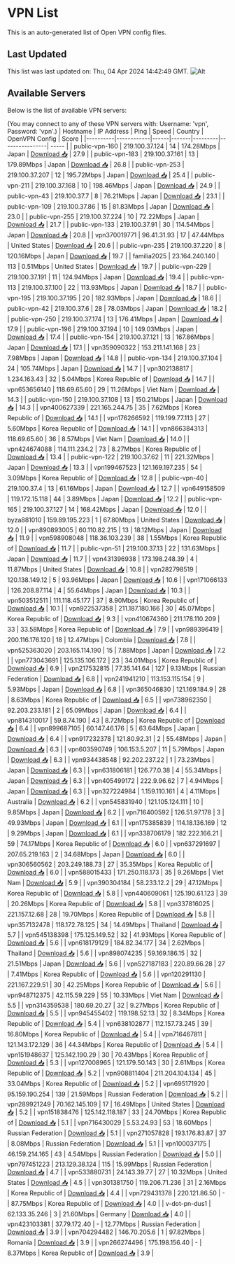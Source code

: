 # VPN List

This is an auto-generated list of Open VPN config files.

## Last Updated

This list was last updated on: Thu, 04 Apr 2024 14:42:49 GMT.
![Alt](https://repobeats.axiom.co/api/embed/186b98318ef1479477931607c1ad7d823f12451f.svg "Repobeats analytics image")

## Available Servers

Below is the list of available VPN servers:

(You may connect to any of these VPN servers with: Username: 'vpn', Password: 'vpn'.)
| Hostname | IP Address | Ping | Speed | Country | OpenVPN Config | Score |
|----------|------------|------|-------|---------|----------------| ----- |
| public-vpn-160 | 219.100.37.124 | 14 | 174.28Mbps | Japan | [Download 📥](./configs/server_0_JP.ovpn) | 27.9 |
| public-vpn-183 | 219.100.37.161 | 13 | 179.89Mbps | Japan | [Download 📥](./configs/server_1_JP.ovpn) | 26.8 |
| public-vpn-253 | 219.100.37.207 | 12 | 195.72Mbps | Japan | [Download 📥](./configs/server_2_JP.ovpn) | 25.4 |
| public-vpn-211 | 219.100.37.168 | 10 | 198.46Mbps | Japan | [Download 📥](./configs/server_3_JP.ovpn) | 24.9 |
| public-vpn-43 | 219.100.37.7 | 8 | 76.21Mbps | Japan | [Download 📥](./configs/server_4_JP.ovpn) | 23.1 |
| public-vpn-109 | 219.100.37.86 | 15 | 81.83Mbps | Japan | [Download 📥](./configs/server_5_JP.ovpn) | 23.0 |
| public-vpn-255 | 219.100.37.224 | 10 | 72.22Mbps | Japan | [Download 📥](./configs/server_6_JP.ovpn) | 21.7 |
| public-vpn-133 | 219.100.37.91 | 30 | 114.54Mbps | Japan | [Download 📥](./configs/server_7_JP.ovpn) | 20.8 |
| vpn370019771 | 96.41.31.93 | 17 | 47.44Mbps | United States | [Download 📥](./configs/server_8_US.ovpn) | 20.6 |
| public-vpn-235 | 219.100.37.220 | 8 | 120.16Mbps | Japan | [Download 📥](./configs/server_9_JP.ovpn) | 19.7 |
| familia2025 | 23.164.240.140 | 113 | 0.51Mbps | United States | [Download 📥](./configs/server_10_US.ovpn) | 19.7 |
| public-vpn-229 | 219.100.37.191 | 11 | 124.94Mbps | Japan | [Download 📥](./configs/server_11_JP.ovpn) | 19.4 |
| public-vpn-113 | 219.100.37.100 | 22 | 113.93Mbps | Japan | [Download 📥](./configs/server_12_JP.ovpn) | 18.7 |
| public-vpn-195 | 219.100.37.195 | 20 | 182.93Mbps | Japan | [Download 📥](./configs/server_13_JP.ovpn) | 18.6 |
| public-vpn-42 | 219.100.37.6 | 28 | 78.03Mbps | Japan | [Download 📥](./configs/server_14_JP.ovpn) | 18.2 |
| public-vpn-250 | 219.100.37.174 | 13 | 176.41Mbps | Japan | [Download 📥](./configs/server_15_JP.ovpn) | 17.9 |
| public-vpn-196 | 219.100.37.194 | 10 | 149.03Mbps | Japan | [Download 📥](./configs/server_16_JP.ovpn) | 17.4 |
| public-vpn-154 | 219.100.37.121 | 13 | 167.86Mbps | Japan | [Download 📥](./configs/server_17_JP.ovpn) | 17.1 |
| vpn359090322 | 153.211.141.168 | 23 | 7.98Mbps | Japan | [Download 📥](./configs/server_18_JP.ovpn) | 14.8 |
| public-vpn-134 | 219.100.37.104 | 24 | 105.74Mbps | Japan | [Download 📥](./configs/server_19_JP.ovpn) | 14.7 |
| vpn302138817 | 1.234.163.43 | 32 | 5.04Mbps | Korea Republic of | [Download 📥](./configs/server_20_KR.ovpn) | 14.7 |
| vpn653656140 | 118.69.65.60 | 29 | 11.26Mbps | Viet Nam | [Download 📥](./configs/server_21_VN.ovpn) | 14.3 |
| public-vpn-150 | 219.100.37.108 | 13 | 150.21Mbps | Japan | [Download 📥](./configs/server_22_JP.ovpn) | 14.3 |
| vpn400627339 | 221.165.244.75 | 35 | 7.62Mbps | Korea Republic of | [Download 📥](./configs/server_23_KR.ovpn) | 14.1 |
| vpn176266592 | 119.199.77.113 | 27 | 5.60Mbps | Korea Republic of | [Download 📥](./configs/server_24_KR.ovpn) | 14.1 |
| vpn866384313 | 118.69.65.60 | 36 | 8.57Mbps | Viet Nam | [Download 📥](./configs/server_25_VN.ovpn) | 14.0 |
| vpn424674088 | 114.111.234.2 | 73 | 8.27Mbps | Korea Republic of | [Download 📥](./configs/server_26_KR.ovpn) | 13.4 |
| public-vpn-122 | 219.100.37.62 | 11 | 221.32Mbps | Japan | [Download 📥](./configs/server_27_JP.ovpn) | 13.3 |
| vpn199467523 | 121.169.197.235 | 54 | 3.09Mbps | Korea Republic of | [Download 📥](./configs/server_28_KR.ovpn) | 12.8 |
| public-vpn-40 | 219.100.37.4 | 13 | 61.16Mbps | Japan | [Download 📥](./configs/server_29_JP.ovpn) | 12.7 |
| vpn649158509 | 119.172.15.118 | 44 | 3.89Mbps | Japan | [Download 📥](./configs/server_30_JP.ovpn) | 12.2 |
| public-vpn-165 | 219.100.37.127 | 14 | 168.42Mbps | Japan | [Download 📥](./configs/server_31_JP.ovpn) | 12.0 |
| byza881010 | 159.89.195.223 | 1 | 67.80Mbps | United States | [Download 📥](./configs/server_32_US.ovpn) | 12.0 |
| vpn890893005 | 60.110.82.215 | 13 | 18.12Mbps | Japan | [Download 📥](./configs/server_33_JP.ovpn) | 11.9 |
| vpn598908048 | 118.36.103.239 | 38 | 1.55Mbps | Korea Republic of | [Download 📥](./configs/server_34_KR.ovpn) | 11.7 |
| public-vpn-51 | 219.100.37.13 | 22 | 131.63Mbps | Japan | [Download 📥](./configs/server_35_JP.ovpn) | 11.7 |
| vpn431396938 | 173.198.248.39 | 4 | 11.87Mbps | United States | [Download 📥](./configs/server_36_US.ovpn) | 10.8 |
| vpn282798519 | 120.138.149.12 | 5 | 93.96Mbps | Japan | [Download 📥](./configs/server_37_JP.ovpn) | 10.6 |
| vpn171066133 | 126.208.87.114 | 4 | 55.64Mbps | Japan | [Download 📥](./configs/server_38_JP.ovpn) | 10.3 |
| vpn503512511 | 111.118.45.177 | 37 | 8.90Mbps | Korea Republic of | [Download 📥](./configs/server_39_KR.ovpn) | 10.1 |
| vpn922537358 | 211.187.180.166 | 30 | 45.07Mbps | Korea Republic of | [Download 📥](./configs/server_40_KR.ovpn) | 9.3 |
| vpn410674360 | 211.178.110.209 | 33 | 33.58Mbps | Korea Republic of | [Download 📥](./configs/server_41_KR.ovpn) | 7.9 |
| vpn989396419 | 200.116.176.120 | 18 | 12.47Mbps | Colombia | [Download 📥](./configs/server_42_CO.ovpn) | 7.8 |
| vpn525363020 | 203.165.114.190 | 15 | 7.88Mbps | Japan | [Download 📥](./configs/server_43_JP.ovpn) | 7.2 |
| vpn773043691 | 125.135.106.172 | 23 | 34.01Mbps | Korea Republic of | [Download 📥](./configs/server_44_KR.ovpn) | 6.9 |
| vpn217532815 | 77.35.141.64 | 127 | 9.13Mbps | Russian Federation | [Download 📥](./configs/server_45_RU.ovpn) | 6.8 |
| vpn241941210 | 113.153.115.154 | 9 | 5.93Mbps | Japan | [Download 📥](./configs/server_46_JP.ovpn) | 6.8 |
| vpn365046830 | 121.169.184.9 | 28 | 8.63Mbps | Korea Republic of | [Download 📥](./configs/server_47_KR.ovpn) | 6.5 |
| vpn738962350 | 92.203.233.181 | 2 | 65.09Mbps | Japan | [Download 📥](./configs/server_48_JP.ovpn) | 6.4 |
| vpn814310017 | 59.8.74.190 | 43 | 8.72Mbps | Korea Republic of | [Download 📥](./configs/server_49_KR.ovpn) | 6.4 |
| vpn899687105 | 60.147.46.176 | 5 | 63.64Mbps | Japan | [Download 📥](./configs/server_50_JP.ovpn) | 6.4 |
| vpn917232378 | 121.80.92.31 | 2 | 55.48Mbps | Japan | [Download 📥](./configs/server_51_JP.ovpn) | 6.3 |
| vpn603590749 | 106.153.5.207 | 11 | 5.79Mbps | Japan | [Download 📥](./configs/server_52_JP.ovpn) | 6.3 |
| vpn934438548 | 92.202.237.22 | 1 | 73.23Mbps | Japan | [Download 📥](./configs/server_53_JP.ovpn) | 6.3 |
| vpn631806181 | 126.77.0.38 | 4 | 55.34Mbps | Japan | [Download 📥](./configs/server_54_JP.ovpn) | 6.3 |
| vpn405499172 | 222.9.96.62 | 7 | 4.94Mbps | Japan | [Download 📥](./configs/server_55_JP.ovpn) | 6.3 |
| vpn327224984 | 1.159.110.161 | 4 | 4.11Mbps | Australia | [Download 📥](./configs/server_56_AU.ovpn) | 6.2 |
| vpn545831940 | 121.105.124.111 | 10 | 9.85Mbps | Japan | [Download 📥](./configs/server_57_JP.ovpn) | 6.2 |
| vpn716400592 | 126.51.97.178 | 3 | 49.93Mbps | Japan | [Download 📥](./configs/server_58_JP.ovpn) | 6.1 |
| vpn175385839 | 114.18.136.169 | 12 | 9.29Mbps | Japan | [Download 📥](./configs/server_59_JP.ovpn) | 6.1 |
| vpn338706179 | 182.222.166.21 | 59 | 74.17Mbps | Korea Republic of | [Download 📥](./configs/server_60_KR.ovpn) | 6.0 |
| vpn637291697 | 207.65.219.163 | 2 | 34.68Mbps | Japan | [Download 📥](./configs/server_61_JP.ovpn) | 6.0 |
| vpn306560562 | 203.249.188.73 | 27 | 35.35Mbps | Korea Republic of | [Download 📥](./configs/server_62_KR.ovpn) | 6.0 |
| vpn588015433 | 171.250.118.173 | 35 | 9.26Mbps | Viet Nam | [Download 📥](./configs/server_63_VN.ovpn) | 5.9 |
| vpn390304184 | 58.233.12.2 | 29 | 47.12Mbps | Korea Republic of | [Download 📥](./configs/server_64_KR.ovpn) | 5.8 |
| vpn440609061 | 125.190.61.123 | 39 | 20.26Mbps | Korea Republic of | [Download 📥](./configs/server_65_KR.ovpn) | 5.8 |
| vpn337816025 | 221.157.12.68 | 28 | 19.70Mbps | Korea Republic of | [Download 📥](./configs/server_66_KR.ovpn) | 5.8 |
| vpn357132478 | 118.172.78.125 | 34 | 14.49Mbps | Thailand | [Download 📥](./configs/server_67_TH.ovpn) | 5.7 |
| vpn545138398 | 175.125.149.52 | 32 | 41.93Mbps | Korea Republic of | [Download 📥](./configs/server_68_KR.ovpn) | 5.6 |
| vpn618179129 | 184.82.34.177 | 34 | 2.62Mbps | Thailand | [Download 📥](./configs/server_69_TH.ovpn) | 5.6 |
| vpn898074235 | 59.169.186.15 | 32 | 21.51Mbps | Japan | [Download 📥](./configs/server_70_JP.ovpn) | 5.6 |
| vpn527187183 | 220.89.66.28 | 27 | 7.41Mbps | Korea Republic of | [Download 📥](./configs/server_71_KR.ovpn) | 5.6 |
| vpn120291130 | 221.167.229.51 | 30 | 42.25Mbps | Korea Republic of | [Download 📥](./configs/server_72_KR.ovpn) | 5.6 |
| vpn948712375 | 42.115.59.229 | 55 | 10.33Mbps | Viet Nam | [Download 📥](./configs/server_73_VN.ovpn) | 5.5 |
| vpn314359538 | 180.69.20.27 | 32 | 9.27Mbps | Korea Republic of | [Download 📥](./configs/server_74_KR.ovpn) | 5.5 |
| vpn945455402 | 119.198.52.13 | 32 | 8.34Mbps | Korea Republic of | [Download 📥](./configs/server_75_KR.ovpn) | 5.4 |
| vpn638102877 | 112.157.73.245 | 39 | 16.80Mbps | Korea Republic of | [Download 📥](./configs/server_76_KR.ovpn) | 5.4 |
| vpn716467811 | 121.143.172.129 | 36 | 44.34Mbps | Korea Republic of | [Download 📥](./configs/server_77_KR.ovpn) | 5.4 |
| vpn151948637 | 125.142.190.29 | 30 | 70.43Mbps | Korea Republic of | [Download 📥](./configs/server_78_KR.ovpn) | 5.3 |
| vpn127008965 | 121.179.50.143 | 30 | 2.61Mbps | Korea Republic of | [Download 📥](./configs/server_79_KR.ovpn) | 5.2 |
| vpn908811404 | 211.204.104.134 | 45 | 33.04Mbps | Korea Republic of | [Download 📥](./configs/server_80_KR.ovpn) | 5.2 |
| vpn695171920 | 95.159.190.254 | 139 | 21.59Mbps | Russian Federation | [Download 📥](./configs/server_81_RU.ovpn) | 5.2 |
| vpn289921249 | 70.162.145.109 | 17 | 16.49Mbps | United States | [Download 📥](./configs/server_82_US.ovpn) | 5.2 |
| vpn151838476 | 125.142.118.187 | 33 | 24.70Mbps | Korea Republic of | [Download 📥](./configs/server_83_KR.ovpn) | 5.1 |
| vpn716430029 | 5.53.24.93 | 53 | 18.60Mbps | Russian Federation | [Download 📥](./configs/server_84_RU.ovpn) | 5.1 |
| vpn271057828 | 193.176.83.87 | 37 | 8.08Mbps | Russian Federation | [Download 📥](./configs/server_85_RU.ovpn) | 5.1 |
| vpn100037175 | 46.159.214.165 | 43 | 4.54Mbps | Russian Federation | [Download 📥](./configs/server_86_RU.ovpn) | 5.0 |
| vpn797451223 | 213.129.38.124 | 115 | 15.99Mbps | Russian Federation | [Download 📥](./configs/server_87_RU.ovpn) | 4.7 |
| vpn533880731 | 24.143.39.77 | 27 | 10.32Mbps | United States | [Download 📥](./configs/server_88_US.ovpn) | 4.5 |
| vpn301381750 | 119.206.71.236 | 31 | 2.16Mbps | Korea Republic of | [Download 📥](./configs/server_89_KR.ovpn) | 4.4 |
| vpn729431378 | 220.121.86.50 | - | 87.75Mbps | Korea Republic of | [Download 📥](./configs/server_90_KR.ovpn) | 4.0 |
| v-dot-pn-dus1 | 62.133.35.246 | 3 | 21.60Mbps | Germany | [Download 📥](./configs/server_91_DE.ovpn) | 4.0 |
| vpn423103381 | 37.79.172.40 | - | 12.77Mbps | Russian Federation | [Download 📥](./configs/server_92_RU.ovpn) | 3.9 |
| vpn704294482 | 146.70.205.6 | 1 | 97.82Mbps | Romania | [Download 📥](./configs/server_93_RO.ovpn) | 3.9 |
| vpn266274496 | 175.198.156.40 | - | 8.37Mbps | Korea Republic of | [Download 📥](./configs/server_94_KR.ovpn) | 3.9 |
